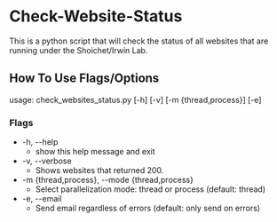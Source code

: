 # Check-Website-Status
This is a python script that will check the status of all websites that are running under the Shoichet/Irwin Lab.
## How To Use Flags/Options
usage: check_websites_status.py [-h] [-v] [-m {thread,process}] [-e]
### Flags
 - -h, --help
   - show this help message and exit
 - -v, --verbose
   - Shows websites that returned 200.
 - -m {thread,process}, --mode {thread,process}
   - Select parallelization mode: thread or process (default: thread)
 - -e, --email
   - Send email regardless of errors (default: only send on errors)
